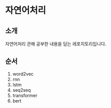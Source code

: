 # 자연어처리
## 소개
자연어처리 관해 공부한 내용을 담는 레포지토리입니다.
## 순서
1. word2vec
2. rnn
3. lstm
4. seq2seq
5. transformer
6. bert
